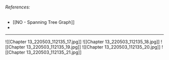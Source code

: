 ###### References:
- [[NO - Spanning Tree Graph]]
- 

---
![[Chapter 13_220503_112135_17.jpg]]
![[Chapter 13_220503_112135_18.jpg]]
![[Chapter 13_220503_112135_19.jpg]]
![[Chapter 13_220503_112135_20.jpg]]
![[Chapter 13_220503_112135_21.jpg]]
